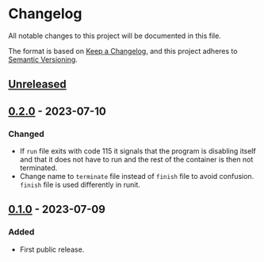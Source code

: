# Changelog

All notable changes to this project will be documented in this file.

The format is based on [Keep a Changelog](https://keepachangelog.com/en/1.0.0/),
and this project adheres to [Semantic Versioning](https://semver.org/spec/v2.0.0.html).

## [Unreleased]

## [0.2.0] - 2023-07-10

### Changed

- If `run` file exits with code 115 it signals that the program is disabling itself
  and that it does not have to run and the rest of the container is then not terminated.
- Change name to `terminate` file instead of `finish` file to avoid confusion.
  `finish` file is used differently in runit.

## [0.1.0] - 2023-07-09

### Added

- First public release.

[unreleased]: https://gitlab.com/tozd/dinit/-/compare/v0.2.0...main
[0.2.0]: https://gitlab.com/tozd/dinit/-/compare/v0.1.0...v0.2.0
[0.1.0]: https://gitlab.com/tozd/dinit/-/tags/v0.1.0

<!-- markdownlint-disable-file MD024 -->

